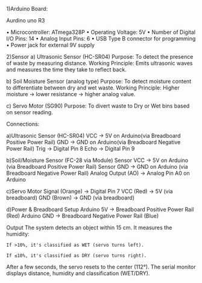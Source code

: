 1)Arduino Board:  

Aurdino uno R3 

• Microcontroller: ATmega328P 
• Operating Voltage: 5V 
• Number of Digital I/O Pins: 14 
• Analog Input Pins: 6 
• USB Type B connector for programming 
• Power jack for external 9V supply 

 

2)Sensor 
a) Ultrasonic Sensor (HC-SR04) 
Purpose: To detect the presence of waste by measuring distance. 
Working Principle: Emits ultrasonic waves and measures the time they take to reflect  back. 

b) Soil Moisture Sensor (analog type) 
Purpose: To detect moisture content to differentiate between dry and wet waste. 
Working Principle: Higher moisture → lower resistance → higher analog value. 

c) Servo Motor (SG90) 
Purpose: To divert waste to Dry or Wet bins based on sensor reading. 



Connections: 

a)Ultrasonic Sensor (HC-SR04) 
VCC → 5V on Arduino(via Breadboard Positive Power Rail) 
GND → GND on Arduino(via Breadboard Negative Power Rail) 
Trig → Digital Pin 8 
Echo → Digital Pin 9 

b)Soil/Moisture Sensor (FC-28 via Module) 
Sensor VCC → 5V on Arduino (via Breadboard Positive Power Rail) 
Sensor GND → GND on Arduino (via Breadboard Negative Power Rail) 
Analog Output (AO) → Analog Pin A0 on Arduino  

c)Servo Motor 
Signal (Orange) → Digital Pin 7 
VCC (Red) → 5V (via breadboard) 
GND (Brown) → GND (via breadboard)  

d)Power & Breadboard Setup 
Arduino 5V → Breadboard Positive Power Rail (Red) 
Arduino GND → Breadboard Negative Power Rail (Blue) 

 

Output 
The system detects an object within 15 cm. 
It measures the humidity: 

    If >10%, it's classified as WET (servo turns left). 

    If ≤10%, it's classified as DRY (servo turns right). 

After a few seconds, the servo resets to the center (112°). 
The serial monitor displays distance, humidity and classification (WET/DRY). 
